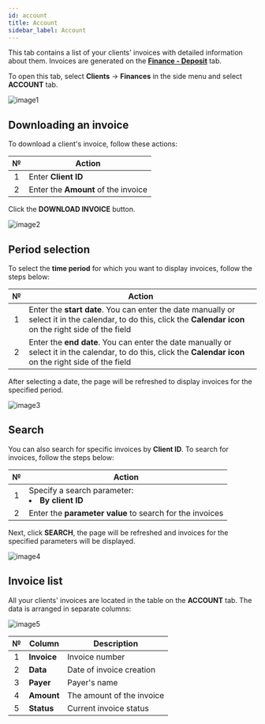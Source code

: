 ```yaml
---
id: account
title: Account
sidebar_label: Account
---
```


This tab contains a list of your clients' invoices with detailed information about them. Invoices are generated on the [**Finance - Deposit**](../../client/finances/payment.md) tab.

To open this tab, select **Clients** → **Finances** in the side menu and select **ACCOUNT** tab.

![image1](/img/en/admin_finances_account/image1.png)

## Downloading an invoice

To download a client's invoice, follow these actions:

|  №  | Action |
| :-: | ------ |
| 1 | Enter **Client ID** |
| 2 | Enter the **Amount** of the invoice  |

Click the **DOWNLOAD INVOICE** button.

![image2](/img/en/admin_finances_account/image2.png)

## Period selection

To select the **time period** for which you want to display invoices, follow the steps below:

|  №  | Action |
| :-: | ------ |
| 1 | Enter the **start date**. You can enter the date manually or select it in the calendar, to do this, click the **Calendar icon** on the right side of the field |
| 2 | Enter the **end date**. You can enter the date manually or select it in the calendar, to do this, click the **Calendar icon** on the right side of the field |

After selecting a date, the page will be refreshed to display invoices for the specified period.

![image3](/img/en/admin_finances_account/image3.png)

## Search

You can also search for specific invoices by **Client ID**. To search for invoices, follow the steps below:

|  №  | Action |
| :-: | ------ |
| 1 | Specify a search parameter: <li>**By client ID**</li> |
| 2 | Enter the **parameter value** to search for the invoices |

Next, click **SEARCH**, the page will be refreshed and invoices for the specified parameters will be displayed.

![image4](/img/en/admin_finances_account/image4.png)

## Invoice list

All your clients' invoices are located in the table on the **ACCOUNT** tab. The data is arranged in separate columns:

![image5](/img/en/admin_finances_account/image5.png)

|  №  | Column | Description |
| :-: | ------ | ----------- |
| 1 | **Invoice** | Invoice number |
| 2 | **Data** | Date of invoice creation |
| 3 | **Payer** | Payer's name |
| 4 | **Amount** | The amount of the invoice |
| 5 | **Status** | Current invoice status |
